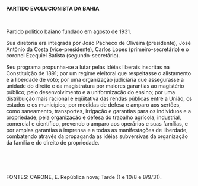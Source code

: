 **PARTIDO EVOLUCIONISTA DA BAHIA**

 

Partido político baiano fundado em agosto de 1931.

Sua diretoria era integrada por João Pacheco de Oliveira (presidente),
José Antônio da Costa (vice-presidente), Carlos Lopes
(primeiro-secretário) e o coronel Ezequiel Batista (segundo-secretário).

Seu programa propunha-se a lutar pelas idéias liberais inscritas na
Constituição de 1891; por um regime eleitoral que respeitasse o
alistamento e a liberdade de voto; por uma organização judiciária que
assegurasse a unidade do direito e da magistratura por maiores garantias
ao magistério público; pelo desenvolvimento e a uniformização do ensino;
por uma distribuição mais racional e eqüitativa das rendas públicas
entre a União, os estados e os municípios; por medidas de defesa e
amparo aos sertões, como saneamento, transportes, irrigação e garantias
para os indivíduos e a propriedade; pela organização e defesa do
trabalho agrícola, industrial, comercial e científico, prevendo o amparo
aos operários e suas famílias, e por amplas garantias à imprensa e a
todas as manifestações de liberdade, combatendo através da propaganda as
idéias subversivas da organização da família e do direito de
propriedade.

 

 

FONTES: CARONE, E. República nova; Tarde (1 e 10/8 e 8/9/31).

 
